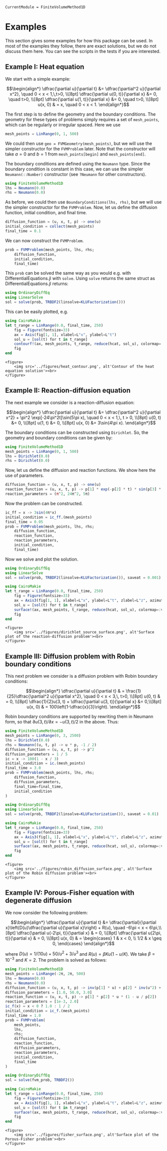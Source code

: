 ```@meta
CurrentModule = FiniteVolumeMethod1D
```

# Examples 

This section gives some examples for how this package can be used. In most of the examples they follow, there are exact solutions, but we do not discuss them here. You can see the scripts in the tests if you are interested.

## Example I: Heat equation

We start with a simple example:

```math
\begin{align*}
\dfrac{\partial u}{\partial t} &= \dfrac{\partial^2 u}{\partial x^2}, \quad 0 < x < 1,\,t>0, \\[8pt] 
\dfrac{\partial u(0, t)}{\partial x} &= 0, \quad t>0, \\[8pt]
\dfrac{\partial u(1, t)}{\partial x} &= 0, \quad t>0, \\[8pt]
u(x, 0) & = x, \quad 0 < x < 1.
\end{align*}
```

The first step is to define the geometry and the boundary conditions. The geometry for these types of problems simply requires a set of `mesh_points`, which can be regularly or irregular spaced. Here we use

```julia
mesh_points = LinRange(0, 1, 500)
```

We could then use `geo = FVMGeometry(mesh_points)`, but we will use the simpler constructor for the `FVMProblem` later. Note that the constructor will take $a=0$ and $b=1$ from `mesh_points[begin]` and `mesh_points[end]`. 

The boundary conditions are defined using the `Neumann` type. Since the boundary condition is constant in this case, we can use the simpler `Neumann(::Number)` constructor (see `?Neumann` for other constructors).

```julia
using FiniteVolumeMethod1D
lhs = Neumann(0.0)
rhs = Neumann(0.0)
```

As before, we could then use `BoundaryConditions(lhs, rhs)`, but we will use the simpler constructor for the `FVMProblem`. Now, let us define the diffusion function, initial condition, and final time.

```julia
diffusion_function = (u, x, t, p) -> one(u)
initial_condition = collect(mesh_points)
final_time = 0.1
```

We can now construct the `FVMProblem`.

```julia
prob = FVMProblem(mesh_points, lhs, rhs;
    diffusion_function,
    initial_condition,
    final_time)
```

This `prob` can be solved the same way as you would e.g. with DifferentialEquations.jl with `solve`. Using `solve` returns the same struct as DifferentialEquations.jl returns:

```julia
using OrdinaryDiffEq
using LinearSolve
sol = solve(prob, TRBDF2(linsolve=KLUFactorization()))
```

This can be easily plotted, e.g.

```julia
using CairoMakie
let t_range = LinRange(0.0, final_time, 250)
    fig = Figure(fontsize=33)
    ax = Axis(fig[1, 1], xlabel=L"x", ylabel=L"t")
    sol_u = [sol(t) for t in t_range]
    contourf!(ax, mesh_points, t_range, reduce(hcat, sol_u), colormap=:viridis)
    fig
end
```

```@raw html
<figure>
    <img src='../figures/heat_contour.png', alt'Contour of the heat equation solution'><br>
</figure>
```

## Example II: Reaction-diffusion equation

The next example we consider is a reaction-diffusion equation:

```math
\begin{align*}
\dfrac{\partial u}{\partial t} &= \dfrac{\partial^2 u}{\partial x^2} + \pi^2 \exp[-24\pi^2t]\sin(5\pi x), \quad 0 < x < 1,\, t > 0, \\[8pt]
u(0, t) &= 0, \\[8pt]
u(1, t) &= 0, \\[8pt]
u(x, 0) &= 3\sin(4\pi x).
\end{align*}
```

The boundary conditions can be constructed using `Dirichlet`. So, the geometry and boundary conditions can be given by:

```julia
using FiniteVolumeMethod1D
mesh_points = LinRange(0, 1, 500)
lhs = Dirichlet(0.0)
rhs = Dirichlet(0.0)
```

Now, let us define the diffusion and reaction functions. We show here the use of parameters.

```julia
diffusion_function = (u, x, t, p) -> one(u)
reaction_function = (u, x, t, p) -> p[1] * exp(-p[2] * t) * sin(p[3] * x)
reaction_parameters = (π^2, 24π^2, 5π)
```

Now the problem can be constructed.

```julia
ic_ff = x -> 3sin(4π*x)
initial_condition = ic_ff.(mesh_points)
final_time = 0.05
prob = FVMProblem(mesh_points, lhs, rhs;
    diffusion_function,
    reaction_function,
    reaction_parameters,
    initial_condition,
    final_time)
```

Now we solve and plot the solution.

```julia
using OrdinaryDiffEq 
using LinearSolve 
sol = solve(prob, TRBDF2(linsolve=KLUFactorization()), saveat = 0.001)

using CairoMakie
let t_range = LinRange(0.0, final_time, 250)
    fig = Figure(fontsize=33)
    ax = Axis3(fig[1, 1], xlabel=L"x", ylabel=L"t", zlabel=L"z", azimuth = 0.8)
    sol_u = [sol(t) for t in t_range]
    surface!(ax, mesh_points, t_range, reduce(hcat, sol_u), colormap=:viridis)
    fig
end
```

```@raw html
<figure>
    <img src='../figures/dirichlet_source_surface.png', alt'Surface plot of the reaction-diffusion problem'><br>
</figure>
```

## Example III: Diffusion problem with Robin boundary conditions 

This next problem we consider is a diffusion problem with Robin boundary conditions:

```math
\begin{align*}
\dfrac{\partial u}{\partial t} & = \frac{1}{25}\dfrac{\partial^2 u}{\partial x^2}, \quad 0 < x < 3,\, t>0, \\[8pt]
u(0, t) & = 0, \\[8pt]
\dfrac{1}{2}u(3, t) + \dfrac{\partial u(3, t)}{\partial x} &= 0,\\[8pt] 
u(x, 0) & = 100\left(1-\dfrac{x}{3}\right).
\end{align*}
```

Robin boundary conditions are supported by rewriting them in Neumann form, so that $\partial u(3, t)/\partial x = -u(3, t)/2$ in the above. Thus:

```julia
using FiniteVolumeMethod1D
mesh_points = LinRange(0, 3, 2500)
lhs = Dirichlet(0.0)
rhs = Neumann((u, t, p) -> u * p, -1 / 2)
diffusion_function = (u, x, t, p) -> p^2
diffusion_parameters = 1 / 5
ic = x -> 100(1 - x / 3)
initial_condition = ic.(mesh_points)
final_time = 3.0
prob = FVMProblem(mesh_points, lhs, rhs;
    diffusion_function,
    diffusion_parameters,
    final_time=final_time,
    initial_condition
)

using OrdinaryDiffEq 
using LinearSolve
sol = solve(prob, TRBDF2(linsolve=KLUFactorization()), saveat = 0.01)

using CairoMakie
let t_range = LinRange(0.0, final_time, 250)
    fig = Figure(fontsize=33)
    ax = Axis3(fig[1, 1], xlabel=L"x", ylabel=L"t", zlabel=L"z", azimuth = 0.8)
    sol_u = [sol(t) for t in t_range]
    surface!(ax, mesh_points, t_range, reduce(hcat, sol_u), colormap=:viridis)
    fig
end
```

```@raw html
<figure>
    <img src='../figures/robin_diffusion_surface.png', alt'Surface plot of the Robin diffusion problem'><br>
</figure>
```

## Example IV: Porous-Fisher equation with degenerate diffusion

We now consider the following problem:

```math
\begin{align*}
\dfrac{\partial u}{\partial t} &= \dfrac{\partial}{\partial x}\left(D(u)\dfrac{\partial u}{\partial x}\right) + R(u), \quad -6\pi < x < 6\pi,\\[8pt] 
\dfrac{\partial u(-2\pi, t)}{\partial x} & = 0, \\[8pt]
\dfrac{\partial u(2\pi, t)}{\partial x} & = 0, \\[8pt] 
u(x, 0) & = \begin{cases} 1 & x < 0, \\ 1/2 & x \geq 0, \end{cases}
\end{align*}
```

where $D(u) = 1/(10u) + 50/u^2 + 3/u^3$ and $R(u) = \beta K u(1 - u/K)$. We take $\beta = 10^{-3}$ and $K = 2$. The problem is solved as follows:

```julia
using FiniteVolumeMethod1D 
mesh_points = LinRange(-2π, 2π, 500)
lhs = Neumann(0.0)
rhs = Neumann(0.0)
diffusion_function = (u, x, t, p) -> inv(p[1] * u) + p[2] * inv(u^2) + p[3] * inv(u^3)
diffusion_parameters = [1.0, 50.0, 3.0]
reaction_function = (u, x, t, p) -> p[1] * p[2] * u * (1 - u / p[2])
reaction_parameters = [1e-3, 2.0]
ic_f(x) = x < 0 ? 1.0 : 1 / 2
initial_condition = ic_f.(mesh_points)
final_time = 1.0
prob = FVMProblem(
    mesh_points,
    lhs,
    rhs;
    diffusion_function,
    reaction_function,
    diffusion_parameters,
    reaction_parameters,
    initial_condition,
    final_time
)

using OrdinaryDiffEq 
sol = solve(fvm_prob, TRBDF2())

using CairoMakie 
let t_range = LinRange(0.0, final_time, 250)
    fig = Figure(fontsize=33)
    ax = Axis3(fig[1, 1], xlabel=L"x", ylabel=L"t", zlabel=L"z", azimuth = 0.8)
    sol_u = [sol(t) for t in t_range]
    surface!(ax, mesh_points, t_range, reduce(hcat, sol_u), colormap=:viridis)
    fig
end
```

```@raw html
<figure>
    <img src='../figures/fisher_surface.png', alt'Surface plot of the Porous-Fisher problem'><br>
</figure>
```